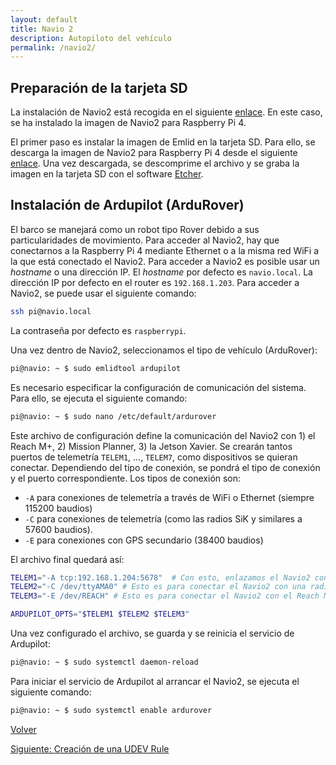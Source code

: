 ```yaml
---
layout: default
title: Navio 2
description: Autopiloto del vehículo
permalink: /navio2/
---
```


## Preparación de la tarjeta SD

La instalación de Navio2 está recogida en el siguiente [enlace](https://docs.emlid.com/navio2/configuring-raspberry-pi). En este caso, se ha instalado la imagen de Navio2 para Raspberry Pi 4.

El primer paso es instalar la imagen de Emlid en la tarjeta SD. Para ello, se descarga la imagen de Navio2 para Raspberry Pi 4 desde el siguiente [enlace](https://docs.emlid.com/navio2/common/dev/flash-sd-card/). Una vez descargada, se descomprime el archivo y se graba la imagen en la tarjeta SD con el software [Etcher](https://www.balena.io/etcher/).

## Instalación de Ardupilot (ArduRover)

El barco se manejará como un robot tipo Rover debido a sus particularidades de movimiento. Para acceder al Navio2, hay que conectarnos a la Raspberry Pi 4 mediante Ethernet o a la misma red WiFi a la que está conectado el Navio2. Para acceder a Navio2 es posible usar un *hostname* o una dirección IP. El *hostname* por defecto es `navio.local`. La dirección IP por defecto en el router es `192.168.1.203`. Para acceder a Navio2, se puede usar el siguiente comando:

```bash
ssh pi@navio.local
```

La contraseña por defecto es `raspberrypi`.

Una vez dentro de Navio2, seleccionamos el tipo de vehículo (ArduRover):

```bash
pi@navio: ~ $ sudo emlidtool ardupilot
```

Es necesario especificar la configuración de comunicación del sistema. Para ello, se ejecuta el siguiente comando:

```bash
pi@navio: ~ $ sudo nano /etc/default/ardurover
```

Este archivo de configuración define la comunicación del Navio2 con 1) el Reach M+, 2) Mission Planner, 3) la Jetson Xavier. Se crearán tantos puertos de telemetría `TELEM1`, ..., `TELEM7`, como dispositivos se quieran conectar. Dependiendo del tipo de conexión, se pondrá el tipo de conexión y el puerto correspondiente. Los tipos de conexión son:

* `-A` para conexiones de telemetría a través de WiFi o Ethernet (siempre 115200 baudios)
* `-C` para conexiones de telemetría (como las radios SiK y similares a 57600 baudios).
* `-E` para conexiones con GPS secundario (38400 baudios)

El archivo final quedará así:

```bash	
TELEM1="-A tcp:192.168.1.204:5678"  # Con esto, enlazamos el Navio2 con la Jetson Xavier
TELEM2="-C /dev/ttyAMA0" # Esto es para conectar el Navio2 con una radio SiK
TELEM3="-E /dev/REACH" # Esto es para conectar el Navio2 con el Reach M+. Ojo que el puerto USB /dev/REACH puede cambiar y llamarse /dev/ttyACM0 o /dev/ttyACM1. Para enlazar el Reach M+ con el nombre /dev/REACH, se debe crear una regla udev.

ARDUPILOT_OPTS="$TELEM1 $TELEM2 $TELEM3"
```

Una vez configurado el archivo, se guarda y se reinicia el servicio de Ardupilot:

```bash
pi@navio: ~ $ sudo systemctl daemon-reload
```

Para iniciar el servicio de Ardupilot al arrancar el Navio2, se ejecuta el siguiente comando:

```bash
pi@navio: ~ $ sudo systemctl enable ardurover
```

 [Volver](/ASV_Loyola_US/hardware/)   

 [Siguiente: Creación de una UDEV Rule](/ASV_Loyola_US/udevrule/)